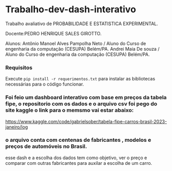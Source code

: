 # Trabalho-dev-dash-interativo
Trabalho avaliativo de PROBABILIDADE E ESTATISTICA EXPERIMENTAL.

Docente:PEDRO HENRIQUE SALES GIROTTO.


Alunos:
Antônio Manoel Alves Pampolha Neto / Aluno do Curso de engenharia da computação (CESUPA) Belém/PA.
Andrei Maia De souza / Aluno do Curso de engenharia da computação (CESUPA) Belém/PA.

### Requisitos
Execute `pip install -r requerimentos.txt` para instalar as bibliotecas necessárias para o código funcionar.


### Foi feio um dashboard interativo com base em preços da tabela fipe, o repositorio com os dados e o arquivo csv foi pego do site kaggle o link para o memsmo vai estar abaixo:

https://www.kaggle.com/code/gabrielsober/tabela-fipe-carros-brasil-2023-janeiro/log

### o arquivo conta com centenas de fabricantes , modelos e preços de automóveis no Brasil.

esse dash e a escolha dos dados tem como objetivo, ver o preço e comparar com outras fabricantes para auxilar a escolha de um carro.
